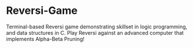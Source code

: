 # Reversi-Game
 Terminal-based Reversi game demonstrating skillset in logic programming, and data structures in C. Play Reversi against an advanced computer that implements Alpha-Beta Pruning!
